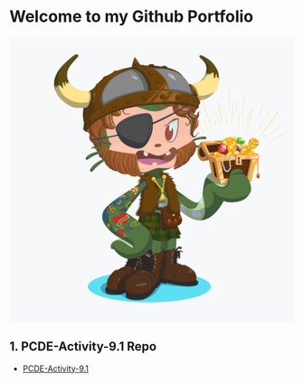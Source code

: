 # Welcome to my Github Portfolio
![Git Logo](https://github.com/prembhardwaj/prembhardwaj.github.io/blob/main/octocat-19.png)

## 1. PCDE-Activity-9.1 Repo
 * <a href = "https://github.com/prembhardwaj/PCDE-Activity-9.1"> PCDE-Activity-9.1 </a>
